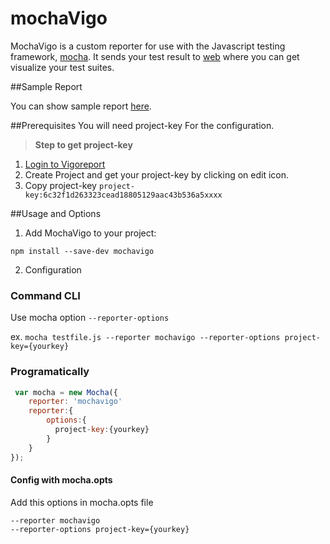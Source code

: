 mochaVigo
=========
MochaVigo is a custom reporter for use with the Javascript testing framework, [mocha][1]. It sends your test result to [web][2] where you can get visualize your test suites.



##Sample Report

You can show sample report [here][3].

##Prerequisites
You will need project-key For the configuration.

>**Step to get project-key**

1. [Login to Vigoreport][2]
2. Create Project and get your project-key by clicking on edit icon.
3. Copy project-key `project-key:6c32f1d263323cead18805129aac43b536a5xxxx`


##Usage and Options

1. Add MochaVigo to your project:

  `npm install --save-dev mochavigo`

2. Configuration

  ### Command CLI
  Use mocha option `--reporter-options`
  
  ex.
  `mocha testfile.js --reporter mochavigo --reporter-options project-key={yourkey}`
  
  ### Programatically
  ```js
   var mocha = new Mocha({
      reporter: 'mochavigo'
      reporter:{
          options:{
            project-key:{yourkey}
          }
      }
  });
  ```
  
  #### Config with mocha.opts
  
  Add this options in mocha.opts file
 
  `--reporter mochavigo` <br />
  `--reporter-options project-key={yourkey}`
  
[1]: https://github.com/mochajs/mocha
[2]: https://vigoreport.io/login
[3]: https://vigoreport.io/app/builds/5796ee8722874866792c6c79
